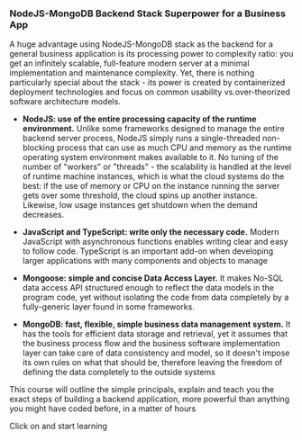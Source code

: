 ### NodeJS-MongoDB Backend Stack Superpower for a Business App 

A huge advantage using NodeJS-MongoDB stack as the backend for a general business application is its processing power to complexity ratio: you get an infinitely scalable, full-feature modern server at a minimal implementation and maintenance complexity. Yet, there is nothing particularly special about the stack - its power is created by containerized deployment technologies and focus on common usability vs.over-theorized software architecture models.

- **NodeJS: use of the entire processing capacity of the runtime environment.** Unlike some frameworks designed to manage the entire backend server process, NodeJS simply runs a single-threaded non-blocking process that can use as much CPU and memory as the runtime operating system environment makes available to it. No tuning of the number of "workers" or "threads" - the scalability is handled at the level of runtime machine instances, which is what the cloud systems do the best: if the use of memory or CPU on the instance running the server gets over some threshold, the cloud spins up another instance. Likewise, low usage instances get shutdown when the demand decreases.

- **JavaScript and TypeScript: write only the necessary code.** Modern JavaScript with asynchronous functions enables writing clear and easy to follow code. TypeScript is an important add-on when developing larger applications with many components and objects to manage 

- **Mongoose: simple and concise Data Access Layer.** It makes No-SQL data access API structured enough to reflect the data models in the program code, yet without isolating the code from data completely by a fully-generic layer found in some frameworks.

- **MongoDB: fast, flexible, simple business data management system.** It has the tools for efficient data storage and retrieval, yet it assumes that the business process flow and the business software implementation layer can take care of data consistency and model, so it doesn't impose its own rules on what that should be, therefore leaving the freedom of defining the data completely to the outside systems

This course will outline the simple principals, explain and teach you the exact steps of building a backend application, more powerful than anything you might have coded before, in a matter of hours

Click on and start learning
